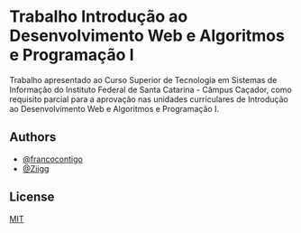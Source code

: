 
# Trabalho Introdução ao Desenvolvimento Web e Algoritmos e Programação I

Trabalho apresentado ao Curso Superior de Tecnologia em Sistemas de Informação do Instituto Federal de Santa Catarina - Câmpus Caçador, como requisito parcial para a aprovação nas unidades curriculares de Introdução ao Desenvolvimento Web e Algoritmos e Programação I.


## Authors

- [@francocontigo](https://www.github.com/francocontigo)
- [@Ziigg](https://github.com/Ziigg)


## License

[MIT](https://choosealicense.com/licenses/mit/)

